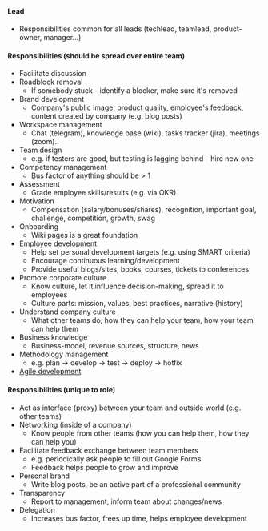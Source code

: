 #### Lead
* Responsibilities common for all leads (techlead, teamlead, product-owner, manager...)

#### Responsibilities (should be spread over entire team)
* Facilitate discussion
* Roadblock removal
    * If somebody stuck - identify a blocker, make sure it's removed
* Brand development
    * Company's public image, product quality, employee's feedback, content created by company (e.g. blog posts)
* Workspace management
    * Chat (telegram), knowledge base (wiki), tasks tracker (jira), meetings (zoom)..
* Team design
    * e.g. if testers are good, but testing is lagging behind - hire new one
* Competency management
    * Bus factor of anything should be > 1
* Assessment
    * Grade employee skills/results (e.g. via OKR)
* Motivation
    * Compensation (salary/bonuses/shares), recognition, important goal, challenge, competition, growth, swag
* Onboarding
    * Wiki pages is a great foundation
* Employee development
    * Help set personal development targets (e.g. using SMART criteria)
    * Encourage continuous learning/development
    * Provide useful blogs/sites, books, courses, tickets to conferences
* Promote corporate culture
    * Know culture, let it influence decision-making, spread it to employees
    * Culture parts: mission, values, best practices, narrative (history)
* Understand company culture
    * What other teams do, how they can help your team, how your team can help them
* Business knowledge
    * Business-model, revenue sources, structure, news
* Methodology management
    * e.g. plan -> develop -> test -> deploy -> hotfix
* [Agile development](../agile/agile-development.md)

#### Responsibilities (unique to role)
* Act as interface (proxy) between your team and outside world (e.g. other teams)
* Networking (inside of a company)
    * Know people from other teams (how you can help them, how they can help you)
* Facilitate feedback exchange between team members
    * e.g. periodically ask people to fill out Google Forms
    * Feedback helps people to grow and improve
* Personal brand
    * Write blog posts, be an active part of a professional community
* Transparency
    * Report to management, inform team about changes/news
* Delegation
    * Increases bus factor, frees up time, helps employee development
